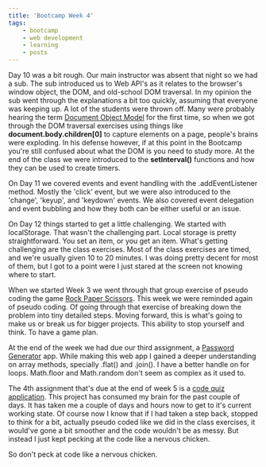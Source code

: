 ```yaml
---
title: 'Bootcamp Week 4'
tags: 
    - bootcamp
    - web development 
    - learning
    - posts
---
```


Day 10 was a bit rough. Our main instructor was absent that night so we had a sub. The sub introduced us to Web API's as it relates to the browser's window object, the DOM, and old-school DOM traversal. In my opinion the sub went through the explanations a bit too quickly, assuming that everyone was keeping up. A lot of the students were thrown off. Many were probably hearing the term [Document Object Model](https://javascript.info/browser-environment#dom-document-object-model) for the first time, so when we got through the DOM traversal exercises using  things like **document.body.children[0]** to capture elements on a page, people's brains were exploding. In his defense however, if at this point in the Bootcamp you're still confused about what the DOM is you need to study more. At the end of the class we were introduced to the **setInterval()** functions and how they can be used to create timers.

On Day 11 we covered events and event handling with the .addEventListener method. Mostly the 'click' event, but we were also introduced to the 'change', 'keyup', and 'keydown' events. We also covered event delegation and event bubbling and how they both can be either useful or an issue.

On Day 12 things started to get a little challenging. We started with localStorage. That wasn't the challenging part. Local storage is pretty straightforward. You set an item, or you get an item. What's getting challenging are the class exercises. Most of the class exercises are timed, and we're usually given 10 to 20 minutes. I was doing pretty decent for most of them, but I got to a point were I just stared at the screen not knowing where to start. 

When we started Week 3 we went through that group exercise of pseudo coding the game [Rock Paper Scissors](https://github.com/yarocruz/rps). This week we were reminded again of pseudo coding. Of going through that exercise of breaking down the problem into tiny detailed steps. Moving forward, this is what's going to make us or break us for bigger projects. This ability to stop yourself and think. To have a game plan.

At the end of the week we had due our third assignment, a [Password Generator](https://github.com/yarocruz/password-generator) app. While making this web app I gained a deeper understanding on array methods, specially .flat() and .join(). I have a better handle on for loops. Math.floor and Math.random don't seem as complex as it used to. 

The 4th assignment that's due at the end of week 5 is a [code quiz application](https://github.com/yarocruz/code-quiz). This project has consumed my brain for the past couple of days. It has taken me a couple of days and hours now to get to it's current working state. Of course now I know that if I had taken a step back, stopped to think for a bit, actually pseudo coded like we did in the class exercises, it would've gone a bit smoother and the code wouldn't be as messy. But instead I just kept pecking at the code like a nervous chicken.

So don't peck at code like a nervous chicken. 